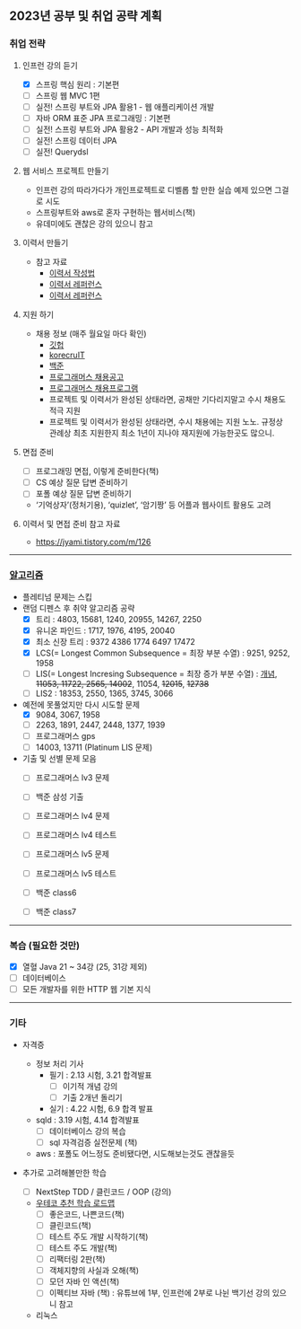 2023년 공부 및 취업 공략 계획
--------
### 취업 전략
1. 인프런 강의 듣기
	- [x] 스프링 핵심 원리 : 기본편
	- [ ] 스프링 웹 MVC 1편
	- [ ] 실전! 스프링 부트와 JPA 활용1 - 웹 애플리케이션 개발
	- [ ] 자바 ORM 표준 JPA 프로그래밍 : 기본편
	- [ ] 실전! 스프링 부트와 JPA 활용2 - API 개발과 성능 최적화
	- [ ] 실전! 스프링 데이터 JPA
	- [ ] 실전! Querydsl
	
2. 웹 서비스 프로젝트 만들기
	- 인프런 강의 따라가다가 개인프로젝트로 디벨롭 할 만한 실습 예제 있으면 그걸로 시도
	- 스프링부트와 aws로 혼자 구현하는 웹서비스(책)
	- 유데미에도 괜찮은 강의 있으니 참고

3. 이력서 만들기
	- 참고 자료
		- [이력서 작성법](https://wonny.space/writing/work/engineer-resume)
		- [이력서 레퍼런스](https://www.notion.so/wbluke/c47951185f404835a982ef97041e59fd)
		- [이력서 레퍼런스](https://jyami.tistory.com/8)

4. 지원 하기
	- 채용 정보 (매주 월요일 마다 확인) 
		- [깃헙](https://github.com/jojoldu/junior-recruit-scheduler)
		- [korecruIT](https://korecruit.kr/)
		- [백준](https://www.acmicpc.net/) 
		- [프로그래머스 채용공고](https://career.programmers.co.kr/job)
		- [프로그래머스 채용프로그램](https://career.programmers.co.kr/competitions)
		- 프로젝트 및 이력서가 완성된 상태라면, 공채만 기다리지말고 수시 채용도 적극 지원
		- 프로젝트 및 이력서가 완성된 상태라면, 수시 채용에는 지원 노노. 규정상 관례상 최초 지원한지 최소 1년이 지나야 재지원에 가능한곳도 많으니.
 
5. 면접 준비
	- [ ] 프로그래밍 면접, 이렇게 준비한다(책)
	- [ ] CS 예상 질문 답변 준비하기
	- [ ] 포폴 예상 질문 답변 준비하기
	- ‘기억상자’(정처기용), ‘quizlet’, ‘암기짱’ 등 어플과 웹사이트 활용도 고려

6. 이력서 및 면접 준비 참고 자료
	- https://jyami.tistory.com/m/126

------
### [알고리즘](https://github.com/Joshua-Shin/Algorithm-BaekJoon)
- 플레티넘 문제는 스킵
- 랜덤 디펜스 후 취약 알고리즘 공략
	- [x] 트리 : 4803, 15681, 1240, 20955, 14267, 2250
	- [x] 유니온 파인드 : 1717, 1976, 4195, 20040
	- [x] 최소 신장 트리 : 9372 4386 1774 6497 17472
	- [x] LCS(= Longest Common Subsequence = 최장 부분 수열) : 9251, 9252, 1958
	- [ ] LIS(= Longest Incresing Subsequence = 최장 증가 부분 수열) : [개념](https://namu.wiki/w/%EC%B5%9C%EC%9E%A5%20%EC%A6%9D%EA%B0%80%20%EB%B6%80%EB%B6%84%20%EC%88%98%EC%97%B4), ~~11053, 11722, 2565, 14002~~, 11054, ~~12015~~, ~~12738~~
	- [ ] LIS2 : 18353, 2550, 1365, 3745, 3066

- 예전에 못풀었지만 다시 시도할 문제
	- [x] 9084, 3067, 1958
	- [ ] 2263, 1891, 2447, 2448, 1377, 1939
	- [ ] 프로그래머스 gps
	- [ ] 14003, 13711 (Platinum LIS 문제)

- 기출 및 선별 문제 모음
	- [ ] 프로그래머스 lv3 문제
	- [ ] 백준 삼성 기출
	- [ ] 프로그래머스 lv4 문제
	- [ ] 프로그래머스 lv4 테스트
	- [ ] 프로그래머스 lv5 문제
	- [ ] 프로그래머스 lv5 테스트
	- [ ] 백준 class6
	- [ ] 백준 class7


------
### 복습 (필요한 것만)
- [x] 열혈 Java 21 ~ 34강 (25, 31강 제외)
- [ ] 데이터베이스
- [ ] 모든 개발자를 위한 HTTP 웹 기본 지식

------
### 기타
- 자격증
	- 정보 처리 기사
		- 필기 : 2.13 시험, 3.21 합격발표
			- [ ] 이기적 개념 강의
			- [ ] 기출 2개년 돌리기
		- 실기 : 4.22 시험, 6.9 합격 발표
	- sqld : 3.19 시험, 4.14 합격발표
		- [ ] 데이터베이스 강의 복습
		- [ ] sql 자격검증 실전문제 (책)
	- aws : 포폴도 어느정도 준비됐다면, 시도해보는것도 괜찮을듯

- 추가로 고려해볼만한 학습
	- [ ] NextStep TDD / 클린코드 / OOP (강의)
	- [우테코 추천 학습 로드맵](https://docs.google.com/document/d/1yVZ8ru645NxjVWAJOqbEC41_Tb1_clR3GyU0WH7Wh2g/edit)
		- [ ] 좋은코드, 나쁜코드(책)
		- [ ] 클린코드(책)
		- [ ] 테스트 주도 개발 시작하기(책)
		- [ ] 테스트 주도 개발(책)
		- [ ] 리팩터링 2판(책)
		- [ ] 객체지향의 사실과 오해(책)
		- [ ] 모던 자바 인 액션(책)
		- [ ] 이펙티브 자바 (책) : 유튜브에 1부, 인프런에 2부로 나뉜 백기선 강의 있으니 참고
	- 리눅스
